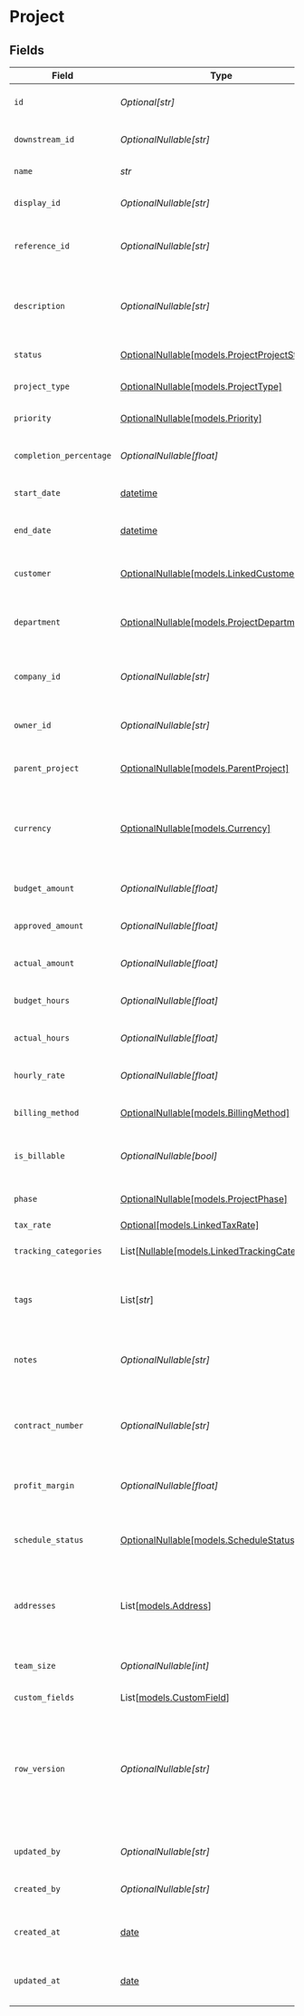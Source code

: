 # Project


## Fields

| Field                                                                                                                                      | Type                                                                                                                                       | Required                                                                                                                                   | Description                                                                                                                                | Example                                                                                                                                    |
| ------------------------------------------------------------------------------------------------------------------------------------------ | ------------------------------------------------------------------------------------------------------------------------------------------ | ------------------------------------------------------------------------------------------------------------------------------------------ | ------------------------------------------------------------------------------------------------------------------------------------------ | ------------------------------------------------------------------------------------------------------------------------------------------ |
| `id`                                                                                                                                       | *Optional[str]*                                                                                                                            | :heavy_minus_sign:                                                                                                                         | A unique identifier for an object.                                                                                                         | 12345                                                                                                                                      |
| `downstream_id`                                                                                                                            | *OptionalNullable[str]*                                                                                                                    | :heavy_minus_sign:                                                                                                                         | The third-party API ID of original entity                                                                                                  | 12345                                                                                                                                      |
| `name`                                                                                                                                     | *str*                                                                                                                                      | :heavy_check_mark:                                                                                                                         | Name of the project                                                                                                                        | Website Redesign Project                                                                                                                   |
| `display_id`                                                                                                                               | *OptionalNullable[str]*                                                                                                                    | :heavy_minus_sign:                                                                                                                         | User-friendly project identifier                                                                                                           | PROJ-001                                                                                                                                   |
| `reference_id`                                                                                                                             | *OptionalNullable[str]*                                                                                                                    | :heavy_minus_sign:                                                                                                                         | External reference identifier for the project                                                                                              | WD-REF-2024-001                                                                                                                            |
| `description`                                                                                                                              | *OptionalNullable[str]*                                                                                                                    | :heavy_minus_sign:                                                                                                                         | Detailed description of the project                                                                                                        | Complete redesign of the company website including new branding and improved user experience                                               |
| `status`                                                                                                                                   | [OptionalNullable[models.ProjectProjectStatus]](../models/projectprojectstatus.md)                                                         | :heavy_minus_sign:                                                                                                                         | Current status of the project                                                                                                              | active                                                                                                                                     |
| `project_type`                                                                                                                             | [OptionalNullable[models.ProjectType]](../models/projecttype.md)                                                                           | :heavy_minus_sign:                                                                                                                         | Type or category of the project                                                                                                            | client_project                                                                                                                             |
| `priority`                                                                                                                                 | [OptionalNullable[models.Priority]](../models/priority.md)                                                                                 | :heavy_minus_sign:                                                                                                                         | Priority level of the project                                                                                                              | high                                                                                                                                       |
| `completion_percentage`                                                                                                                    | *OptionalNullable[float]*                                                                                                                  | :heavy_minus_sign:                                                                                                                         | Percentage of project completion (0-100)                                                                                                   | 75.5                                                                                                                                       |
| `start_date`                                                                                                                               | [datetime](https://docs.python.org/3/library/datetime.html#datetime-objects)                                                               | :heavy_minus_sign:                                                                                                                         | Start date of the project                                                                                                                  | 2024-01-15                                                                                                                                 |
| `end_date`                                                                                                                                 | [datetime](https://docs.python.org/3/library/datetime.html#datetime-objects)                                                               | :heavy_minus_sign:                                                                                                                         | Expected or actual end date of the project                                                                                                 | 2024-06-30                                                                                                                                 |
| `customer`                                                                                                                                 | [OptionalNullable[models.LinkedCustomer]](../models/linkedcustomer.md)                                                                     | :heavy_minus_sign:                                                                                                                         | The customer this entity is linked to.                                                                                                     |                                                                                                                                            |
| `department`                                                                                                                               | [OptionalNullable[models.ProjectDepartment]](../models/projectdepartment.md)                                                               | :heavy_minus_sign:                                                                                                                         | Department or organizational unit associated with the project                                                                              |                                                                                                                                            |
| `company_id`                                                                                                                               | *OptionalNullable[str]*                                                                                                                    | :heavy_minus_sign:                                                                                                                         | The company ID the transaction belongs to                                                                                                  | 12345                                                                                                                                      |
| `owner_id`                                                                                                                                 | *OptionalNullable[str]*                                                                                                                    | :heavy_minus_sign:                                                                                                                         | ID of the user who owns/manages this project                                                                                               | 12345                                                                                                                                      |
| `parent_project`                                                                                                                           | [OptionalNullable[models.ParentProject]](../models/parentproject.md)                                                                       | :heavy_minus_sign:                                                                                                                         | Parent project if this is a subproject                                                                                                     |                                                                                                                                            |
| `currency`                                                                                                                                 | [OptionalNullable[models.Currency]](../models/currency.md)                                                                                 | :heavy_minus_sign:                                                                                                                         | Indicates the associated currency for an amount of money. Values correspond to [ISO 4217](https://en.wikipedia.org/wiki/ISO_4217).         | USD                                                                                                                                        |
| `budget_amount`                                                                                                                            | *OptionalNullable[float]*                                                                                                                  | :heavy_minus_sign:                                                                                                                         | Total budgeted amount for the project                                                                                                      | 50000                                                                                                                                      |
| `approved_amount`                                                                                                                          | *OptionalNullable[float]*                                                                                                                  | :heavy_minus_sign:                                                                                                                         | Approved budget amount for the project                                                                                                     | 48000                                                                                                                                      |
| `actual_amount`                                                                                                                            | *OptionalNullable[float]*                                                                                                                  | :heavy_minus_sign:                                                                                                                         | Total actual amount spent on the project                                                                                                   | 45250.75                                                                                                                                   |
| `budget_hours`                                                                                                                             | *OptionalNullable[float]*                                                                                                                  | :heavy_minus_sign:                                                                                                                         | Total budgeted hours for the project                                                                                                       | 400                                                                                                                                        |
| `actual_hours`                                                                                                                             | *OptionalNullable[float]*                                                                                                                  | :heavy_minus_sign:                                                                                                                         | Total actual hours worked on the project                                                                                                   | 385.5                                                                                                                                      |
| `hourly_rate`                                                                                                                              | *OptionalNullable[float]*                                                                                                                  | :heavy_minus_sign:                                                                                                                         | Default hourly rate for project work                                                                                                       | 125                                                                                                                                        |
| `billing_method`                                                                                                                           | [OptionalNullable[models.BillingMethod]](../models/billingmethod.md)                                                                       | :heavy_minus_sign:                                                                                                                         | Method used for billing this project                                                                                                       | time_and_materials                                                                                                                         |
| `is_billable`                                                                                                                              | *OptionalNullable[bool]*                                                                                                                   | :heavy_minus_sign:                                                                                                                         | Indicates if the project is billable to the customer                                                                                       | true                                                                                                                                       |
| `phase`                                                                                                                                    | [OptionalNullable[models.ProjectPhase]](../models/projectphase.md)                                                                         | :heavy_minus_sign:                                                                                                                         | Current phase of the project lifecycle                                                                                                     | execution                                                                                                                                  |
| `tax_rate`                                                                                                                                 | [Optional[models.LinkedTaxRate]](../models/linkedtaxrate.md)                                                                               | :heavy_minus_sign:                                                                                                                         | N/A                                                                                                                                        |                                                                                                                                            |
| `tracking_categories`                                                                                                                      | List[[Nullable[models.LinkedTrackingCategory]](../models/linkedtrackingcategory.md)]                                                       | :heavy_minus_sign:                                                                                                                         | A list of linked tracking categories.                                                                                                      |                                                                                                                                            |
| `tags`                                                                                                                                     | List[*str*]                                                                                                                                | :heavy_minus_sign:                                                                                                                         | Tags associated with the project                                                                                                           | [<br/>"website",<br/>"redesign",<br/>"urgent"<br/>]                                                                                        |
| `notes`                                                                                                                                    | *OptionalNullable[str]*                                                                                                                    | :heavy_minus_sign:                                                                                                                         | Additional notes about the project                                                                                                         | Client has requested modern design with mobile-first approach                                                                              |
| `contract_number`                                                                                                                          | *OptionalNullable[str]*                                                                                                                    | :heavy_minus_sign:                                                                                                                         | Contract or agreement number associated with the project                                                                                   | CNT-2024-001                                                                                                                               |
| `profit_margin`                                                                                                                            | *OptionalNullable[float]*                                                                                                                  | :heavy_minus_sign:                                                                                                                         | Expected profit margin percentage for the project                                                                                          | 15.5                                                                                                                                       |
| `schedule_status`                                                                                                                          | [OptionalNullable[models.ScheduleStatus]](../models/schedulestatus.md)                                                                     | :heavy_minus_sign:                                                                                                                         | Current status of project schedule compared to plan                                                                                        | on_schedule                                                                                                                                |
| `addresses`                                                                                                                                | List[[models.Address](../models/address.md)]                                                                                               | :heavy_minus_sign:                                                                                                                         | An array of addresses associated with the project (billing, job site, etc.)                                                                |                                                                                                                                            |
| `team_size`                                                                                                                                | *OptionalNullable[int]*                                                                                                                    | :heavy_minus_sign:                                                                                                                         | Number of team members assigned to the project                                                                                             | 8                                                                                                                                          |
| `custom_fields`                                                                                                                            | List[[models.CustomField](../models/customfield.md)]                                                                                       | :heavy_minus_sign:                                                                                                                         | N/A                                                                                                                                        |                                                                                                                                            |
| `row_version`                                                                                                                              | *OptionalNullable[str]*                                                                                                                    | :heavy_minus_sign:                                                                                                                         | A binary value used to detect updates to a object and prevent data conflicts. It is incremented each time an update is made to the object. | 1-12345                                                                                                                                    |
| `updated_by`                                                                                                                               | *OptionalNullable[str]*                                                                                                                    | :heavy_minus_sign:                                                                                                                         | The user who last updated the object.                                                                                                      | 12345                                                                                                                                      |
| `created_by`                                                                                                                               | *OptionalNullable[str]*                                                                                                                    | :heavy_minus_sign:                                                                                                                         | The user who created the object.                                                                                                           | 12345                                                                                                                                      |
| `created_at`                                                                                                                               | [date](https://docs.python.org/3/library/datetime.html#date-objects)                                                                       | :heavy_minus_sign:                                                                                                                         | The date and time when the object was created.                                                                                             | 2020-09-30T07:43:32.000Z                                                                                                                   |
| `updated_at`                                                                                                                               | [date](https://docs.python.org/3/library/datetime.html#date-objects)                                                                       | :heavy_minus_sign:                                                                                                                         | The date and time when the object was last updated.                                                                                        | 2020-09-30T07:43:32.000Z                                                                                                                   |